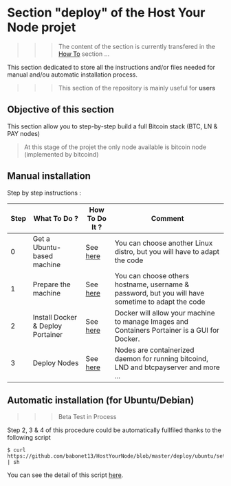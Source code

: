 Section "deploy" of the Host Your Node projet
==
>>> The content of the section is currently transfered in the <A href="https://github.com/babonet13/HostYourNode/tree/master/HowTo">How To</A> section ...

This section dedicated to store all the instructions and/or files needed for manual and/ou automatic installation process.

>>> This section of the repository is mainly useful for __users__

Objective of this section
-
This section allow you to step-by-step build a full Bitcoin stack (BTC, LN & PAY nodes)
> At this stage of the projet the only node available is bitcoin node (implemented by bitcoind)

Manual installation
-
Step by step instructions : 
<table>
    <thead>
        <tr>
            <th>Step</th>
            <th>What To Do ?</th>
            <th>How To Do It ?</th>
            <th>Comment</th>
        </tr>
    </thead>
    <tbody>
        <tr>
            <td>0</td>
            <td>Get a Ubuntu-based machine</td>
            <td>See <a href="https://github.com/babonet13/HostYourNode/blob/master/deploy/0_GetTheMachine.md">here</a></td>
            <td>You can choose another Linux distro, but you will have to adapt the code</td>
        </tr>
        <tr>
            <td>1</td>
            <td>Prepare the machine</td>
            <td>See <a href="https://github.com/babonet13/HostYourNode/blob/master/deploy/1_PrepareTheMachine.md">here</a></td>
            <td>You can choose others hostname, username & password, but you will have sometime to adapt the code</td>
        </tr>
        <tr>
            <td>2</td>
            <td>Install Docker & Deploy Portainer</td>
            <td>See <a href="https://github.com/babonet13/HostYourNode/blob/master/deploy/2_InstallDockerAndDeployPortainer.md.md">here</a></td>
            <td>Docker will allow your machine to manage Images and Containers Portainer is a GUI for Docker.</td>
        </tr>
        <tr>
        <tr>
            <td>3</td>
            <td>Deploy Nodes</td>
            <td>See <a href="https://github.com/babonet13/HostYourNode/blob/master/deploy/3_DeployNodes.md">here</a></td>
            <td>Nodes are containerized daemon for running bitcoind, LND and btcpayserver and more ...</td>
        </tr>
    </tbody>
</table>

Automatic installation (for Ubuntu/Debian)
-
>>> Beta Test in Process    

Step 2, 3 & 4 of this procedure could be automatically fullfiled thanks to the following script
<pre><code>$ curl https://github.com/babonet13/HostYourNode/blob/master/deploy/ubuntu/setup.sh | sh</code></pre>

You can see the detail of this script <a href="https://github.com/babonet13/HostYourNode/blob/master/deploy/ubuntu/setup.sh">here</a>.

